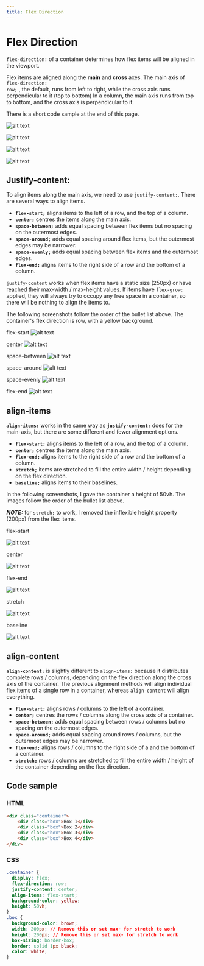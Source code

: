 ```yaml
---
title: Flex Direction
---
```

# Flex Direction
<code>flex-direction:</code> of a container determines how flex items will be aligned in the viewport.

Flex items are aligned along the **main** and **cross** axes. The main axis of <code>flex-direction: row;</code> , the default, runs from left to right, while the cross axis runs perpendicular to it (top to bottom) In a column, the main axis runs from top to bottom, and the cross axis is perpendicular to it. 

There is a short code sample at the end of this page.

![alt text](https://raw.githubusercontent.com/leebut/Flexbox-Images/master/main%20axis%20row.png "Flex direction, row.")

![alt text](https://raw.githubusercontent.com/leebut/Flexbox-Images/master/main%20axis%20col.png "Flex diection, column.")

![alt text](https://raw.githubusercontent.com/leebut/Flexbox-Images/master/cross%20axis%20row.png "Cross axis of a row.")

![alt text](https://raw.githubusercontent.com/leebut/Flexbox-Images/master/cross%20axis%20col.png "Cross axis of a column.")

## Justify-content:
To align items along the main axis, we need to use <code>justify-content:</code>. There are several ways to align items.

- **<code>flex-start;</code>** aligns items to the left of a row, and the top of a column.
- **<code>center;</code>** centres the items along the main axis.
- **<code>space-between;</code>** adds equal spacing between flex items but no spacing on the outermost edges.
- **<code>space-around;</code>** adds equal spacing around flex items, but the outermost edges may be narrower.
- **<code>space-evenly;</code>** adds equal spacing between flex items and the outermost edges.
- **<code>flex-end;</code>** aligns items to the right side of a row and the bottom of a column.

<code>justify-content</code> works when flex items have a static size (250px) or have reached their max-width / max-height values. If items have <code>flex-grow:</code> applied, they will always try to occupy any free space in a container, so there will be nothing to align the items to.

The following screenshots follow the order of the bullet list above. The container's flex direction is row, with a yellow background.

flex-start
![alt text](https://raw.githubusercontent.com/leebut/Flexbox-Images/master/just-cont-flex-start.png "flex-start")

center
![alt text](https://raw.githubusercontent.com/leebut/Flexbox-Images/master/just-cont-center.png "center")

space-between
![alt text](https://raw.githubusercontent.com/leebut/Flexbox-Images/master/just-cont-space-between.png "space-between")

space-around
![alt text](https://raw.githubusercontent.com/leebut/Flexbox-Images/master/just-cont-space-around.png "space-around")

space-evenly
![alt text](https://raw.githubusercontent.com/leebut/Flexbox-Images/master/just-cont-space-evenly.png "space-evenly")

flex-end
![alt text](https://raw.githubusercontent.com/leebut/Flexbox-Images/master/just-cont-flex-end.png "flex-end")

## align-items
**<code>align-items:</code>** works in the same way as **<code>justify-content:</code>** does for the main-axis, but there are some different and fewer alignment options.</code>

- **<code>flex-start;</code>** aligns items to the left of a row, and the top of a column.
- **<code>center;</code>** centres the items along the main axis.
- **<code>flex-end;</code>** aligns items to the right side of a row and the bottom of a column.
- **<code>stretch;</code>** items are stretched to fill the entire width / height depending on the flex direction.
- **<code>baseline;</code>** aligns items to their baselines.

In the following screenshots, I gave the container a height of 50vh. The images follow the order of the bullet list above.

**_NOTE:_** for <code>stretch;</code> to work, I removed the inflexible height property (200px) from the flex items.

flex-start

![alt text](https://raw.githubusercontent.com/leebut/Flexbox-Images/master/align-items-flex-start.png "flex-start")

center

![alt text](https://raw.githubusercontent.com/leebut/Flexbox-Images/master/align-items-center.png "center")

flex-end

![alt text](https://raw.githubusercontent.com/leebut/Flexbox-Images/master/align-items-flex-end.png "flex-end")

stretch

![alt text](https://raw.githubusercontent.com/leebut/Flexbox-Images/master/align-items-stretch.png "stretch")

baseline

![alt text](https://raw.githubusercontent.com/leebut/Flexbox-Images/master/align-items-baseline.png "baseline")

## align-content
**<code>align-content:</code>** is slightly different to <code>align-items:</code> because it distributes complete rows / columns, depending on the flex direction along the cross axis of the container. The previous alignment methods will align individual flex items of a single row in a container, whereas <code>align-content</code> will align everything.

- **<code>flex-start;</code>** aligns rows / columns to the left of a container.
- **<code>center;</code>** centres the rows / columns along the cross axis of a container.
- **<code>space-between;</code>** adds equal spacing between rows / columns but no spacing on the outermost edges.
- **<code>space-around;</code>** adds equal spacing around rows / columns, but the outermost edges may be narrower.
- **<code>flex-end;</code>** aligns rows / columns to the right side of a and the bottom of a container.
- **<code>stretch;</code>** rows / columns are stretched to fill the entire width / height of the container depending on the flex direction.

## Code sample

### HTML
```html
<div class="container">
    <div class="box">Box 1</div>
    <div class="box">Box 2</div>
    <div class="box">Box 3</div>
    <div class="box">Box 4</div>
</div>
```
  
### CSS
```css
.container {
  display: flex;
  flex-direction: row;
  justify-content: center;
  align-items: flex-start;
  background-color: yellow;
  height: 50vh;
}
.box {
  background-color: brown;
  width: 200px; // Remove this or set max- for stretch to work
  height: 200px; // Remove this or set max- for stretch to work
  box-sizing: border-box;
  border: solid 1px black;
  color: white;
}
```
